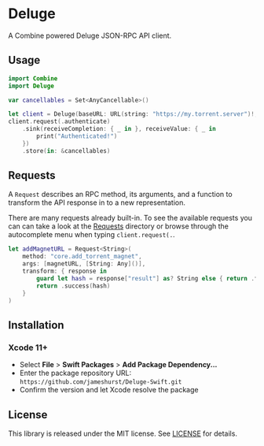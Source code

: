 # Deluge

A Combine powered Deluge JSON-RPC API client.

## Usage

```swift
import Combine
import Deluge

var cancellables = Set<AnyCancellable>()

let client = Deluge(baseURL: URL(string: "https://my.torrent.server")!, password: "secret!")
client.request(.authenticate)
    .sink(receiveCompletion: { _ in }, receiveValue: { _ in
        print("Authenticated!")
    })
    .store(in: &cancellables)
```

## Requests

A `Request` describes an RPC method, its arguments, and a function to transform the API response in to a new representation.

There are many requests already built-in. To see the available requests you can can take a look at the [Requests](Sources/Deluge/Requests/) directory or browse through the autocomplete menu when typing `client.request(.`.

```swift
let addMagnetURL = Request<String>(
    method: "core.add_torrent_magnet",
    args: [magnetURL, [String: Any]()],
    transform: { response in
        guard let hash = response["result"] as? String else { return .failure(.unexpectedResponse) }
        return .success(hash)
    }
)
```

## Installation

### Xcode 11+

* Select **File** > **Swift Packages** > **Add Package Dependency...**
* Enter the package repository URL: `https://github.com/jameshurst/Deluge-Swift.git`
* Confirm the version and let Xcode resolve the package

## License

This library is released under the MIT license. See [LICENSE](LICENSE) for details.
